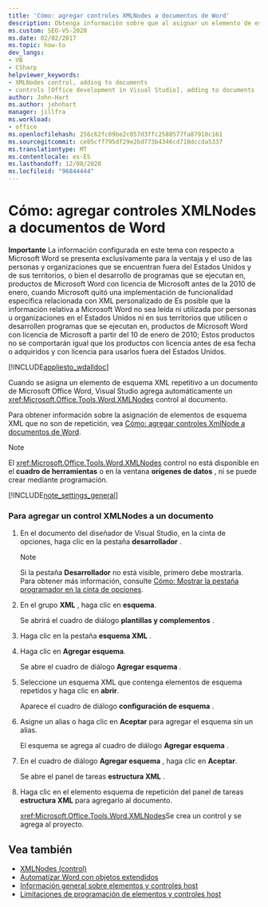 ```yaml
---
title: 'Cómo: agregar controles XMLNodes a documentos de Word'
description: Obtenga información sobre que al asignar un elemento de esquema XML repetitivo a un Microsoft Office documento de Word, Visual Studio agrega automáticamente un control XMLNodes al documento.
ms.custom: SEO-VS-2020
ms.date: 02/02/2017
ms.topic: how-to
dev_langs:
- VB
- CSharp
helpviewer_keywords:
- XMLNodes control, adding to documents
- controls [Office development in Visual Studio], adding to documents
author: John-Hart
ms.author: johnhart
manager: jillfra
ms.workload:
- office
ms.openlocfilehash: 256c62fc69be2c057d3ffc2588577fa87910c161
ms.sourcegitcommit: ce85cff795df29e2bd773b4346cd718dccda5337
ms.translationtype: MT
ms.contentlocale: es-ES
ms.lasthandoff: 12/08/2020
ms.locfileid: "96844444"
---
```

# <a name="how-to-add-xmlnodes-controls-to-word-documents"></a>Cómo: agregar controles XMLNodes a documentos de Word
  **Importante** La información configurada en este tema con respecto a Microsoft Word se presenta exclusivamente para la ventaja y el uso de las personas y organizaciones que se encuentran fuera del Estados Unidos y de sus territorios, o bien el desarrollo de programas que se ejecutan en, productos de Microsoft Word con licencia de Microsoft antes de la 2010 de enero, cuando Microsoft quitó una implementación de funcionalidad específica relacionada con XML personalizado de Es posible que la información relativa a Microsoft Word no sea leída ni utilizada por personas u organizaciones en el Estados Unidos ni en sus territorios que utilicen o desarrollen programas que se ejecutan en, productos de Microsoft Word con licencia de Microsoft a partir del 10 de enero de 2010; Estos productos no se comportarán igual que los productos con licencia antes de esa fecha o adquiridos y con licencia para usarlos fuera del Estados Unidos.

 [!INCLUDE[appliesto_wdalldoc](../vsto/includes/appliesto-wdalldoc-md.md)]

 Cuando se asigna un elemento de esquema XML repetitivo a un documento de Microsoft Office Word, Visual Studio agrega automáticamente un <xref:Microsoft.Office.Tools.Word.XMLNodes> control al documento.

 Para obtener información sobre la asignación de elementos de esquema XML que no son de repetición, vea [Cómo: agregar controles XmlNode a documentos de Word](../vsto/how-to-add-xmlnode-controls-to-word-documents.md).

> [!NOTE]
> El <xref:Microsoft.Office.Tools.Word.XMLNodes> control no está disponible en el **cuadro de herramientas** o en la ventana **orígenes de datos** , ni se puede crear mediante programación.

 [!INCLUDE[note_settings_general](../sharepoint/includes/note-settings-general-md.md)]

### <a name="to-add-an-xmlnodes-control-to-a-document"></a>Para agregar un control XMLNodes a un documento

1. En el documento del diseñador de Visual Studio, en la cinta de opciones, haga clic en la pestaña **desarrollador** .

    > [!NOTE]
    > Si la pestaña **Desarrollador** no está visible, primero debe mostrarla. Para obtener más información, consulte [Cómo: Mostrar la pestaña programador en la cinta de opciones](../vsto/how-to-show-the-developer-tab-on-the-ribbon.md).

2. En el grupo **XML** , haga clic en **esquema**.

     Se abrirá el cuadro de diálogo **plantillas y complementos** .

3. Haga clic en la pestaña **esquema XML** .

4. Haga clic en **Agregar esquema**.

     Se abre el cuadro de diálogo **Agregar esquema** .

5. Seleccione un esquema XML que contenga elementos de esquema repetidos y haga clic en **abrir**.

     Aparece el cuadro de diálogo **configuración de esquema** .

6. Asigne un alias o haga clic en **Aceptar** para agregar el esquema sin un alias.

     El esquema se agrega al cuadro de diálogo **Agregar esquema** .

7. En el cuadro de diálogo **Agregar esquema** , haga clic en **Aceptar**.

     Se abre el panel de tareas **estructura XML** .

8. Haga clic en el elemento esquema de repetición del panel de tareas **estructura XML** para agregarlo al documento.

     <xref:Microsoft.Office.Tools.Word.XMLNodes>Se crea un control y se agrega al proyecto.

## <a name="see-also"></a>Vea también
- [XMLNodes (control)](../vsto/xmlnodes-control.md)
- [Automatizar Word con objetos extendidos](../vsto/automating-word-by-using-extended-objects.md)
- [Información general sobre elementos y controles host](../vsto/host-items-and-host-controls-overview.md)
- [Limitaciones de programación de elementos y controles host](../vsto/programmatic-limitations-of-host-items-and-host-controls.md)
